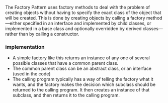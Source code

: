The Factory Pattern uses factory methods to deal with the problem of creating objects without having to specify the exact class of the object that will be created. This is done by creating objects by calling a factory method—either specified in an interface and implemented by child classes, or implemented in a base class and optionally overridden by derived classes—rather than by calling a constructor.

### implementation
* A simple factory like this returns an instance of any one of several possible classes that have a common parent class.
* The common parent class can be an abstract class, or an interface (used in the code)
*  The calling program typically has a way of telling the factory what it wants, and the factory makes the decision which subclass should be returned to the calling program. It then creates an instance of that subclass, and then returns it to the calling program.